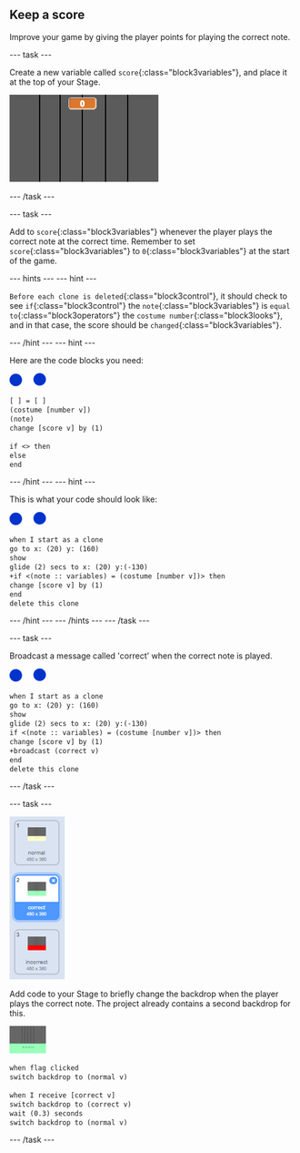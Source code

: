 ## Keep a score

Improve your game by giving the player points for playing the correct note.

\--- task \---

Create a new variable called `score`{:class="block3variables"}, and place it at the top of your Stage.

![Add a score](images/add-score.png)

\--- /task \---

\--- task \---

Add to `score`{:class="block3variables"} whenever the player plays the correct note at the correct time. Remember to set `score`{:class="block3variables"} to `0`{:class="block3variables"} at the start of the game.

\--- hints \--- \--- hint \---

`Before each clone is deleted`{:class="block3control"}, it should check to see `if`{:class="block3control"} the `note`{:class="block3variables"} is `equal to`{:class="block3operators"} the `costume number`{:class="block3looks"}, and in that case, the score should be `changed`{:class="block3variables"}.

\--- /hint \--- \--- hint \---

Here are the code blocks you need:

![note](images/note-sprite.png)

```blocks3
[ ] = [ ]
(costume [number v])
(note)
change [score v] by (1)

if <> then
else
end
```

\--- /hint \--- \--- hint \---

This is what your code should look like:

![note](images/note-sprite.png)

```blocks3
when I start as a clone
go to x: (20) y: (160)
show
glide (2) secs to x: (20) y:(-130)
+if <(note :: variables) = (costume [number v])> then
change [score v] by (1)
end
delete this clone
```

\--- /hint \--- \--- /hints \--- \--- /task \---

\--- task \---

Broadcast a message called 'correct' when the correct note is played.

![note](images/note-sprite.png)

```blocks3
when I start as a clone
go to x: (20) y: (160)
show
glide (2) secs to x: (20) y:(-130)
if <(note :: variables) = (costume [number v])> then
change [score v] by (1)
+broadcast (correct v)
end
delete this clone
```

\--- /task \---

\--- task \---

![Correct stage background](images/correct-costume.png)

Add code to your Stage to briefly change the backdrop when the player plays the correct note. The project already contains a second backdrop for this.

![stage](images/stage.png)

```blocks3
when flag clicked
switch backdrop to (normal v)

when I receive [correct v]
switch backdrop to (correct v)
wait (0.3) seconds
switch backdrop to (normal v)
```

\--- /task \---